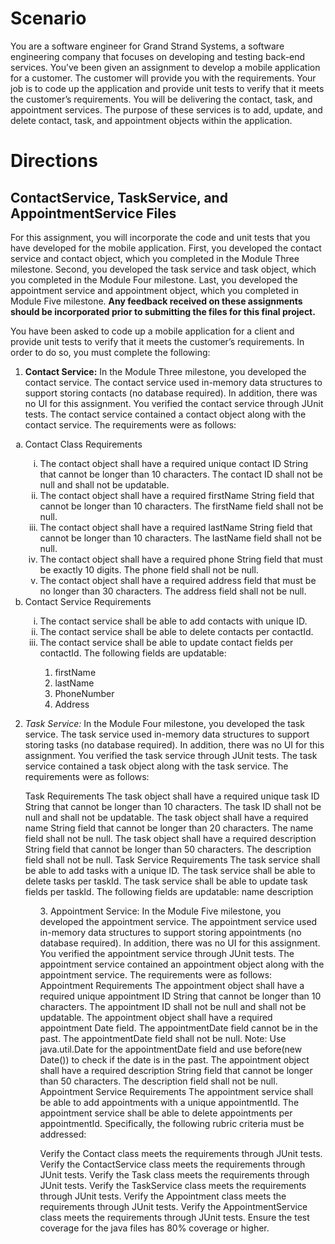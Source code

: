 # Scenario
You are a software engineer for Grand Strand Systems, a software engineering company that focuses on developing and testing back-end services. You’ve been given an assignment to develop a mobile application for a customer. The customer will provide you with the requirements. Your job is to code up the application and provide unit tests to verify that it meets the customer’s requirements. You will be delivering the contact, task, and appointment services. The purpose of these services is to add, update, and delete contact, task, and appointment objects within the application.

# Directions
## ContactService, TaskService, and AppointmentService Files
For this assignment, you will incorporate the code and unit tests that you have developed for the mobile application. First, you developed the contact service and contact object, which you completed in the Module Three milestone. Second, you developed the task service and task object, which you completed in the Module Four milestone. Last, you developed the appointment service and appointment object, which you completed in Module Five milestone. **Any feedback received on these assignments should be incorporated prior to submitting the files for this final project.**

You have been asked to code up a mobile application for a client and provide unit tests to verify that it meets the customer’s requirements. In order to do so, you must complete the following:

1. **Contact Service:** In the Module Three milestone, you developed the contact service. The contact service used in-memory data structures to support storing contacts (no database required). In addition, there was no UI for this assignment. You verified the contact service through JUnit tests. The contact service contained a contact object along with the contact service. The requirements were as follows:

  <ol type="a">
  <li>Contact Class Requirements</li>
    <ol type="i">
    <li>The contact object shall have a required unique contact ID String that cannot be longer than 10 characters. The contact ID shall not be null and shall not be updatable.
    <li>The contact object shall have a required firstName String field that cannot be longer than 10 characters. The firstName field shall not be null.</li>
    <li>The contact object shall have a required lastName String field that cannot be longer than 10 characters. The lastName field shall not be null.</li>
    <li>The contact object shall have a required phone String field that must be exactly 10 digits. The phone field shall not be null.</li>
    <li>The contact object shall have a required address field that must be no longer than 30 characters. The address field shall not be null.</li>
    </ol>
  <li>Contact Service Requirements</li>
    <ol type="i">
    <li>The contact service shall be able to add contacts with unique ID.</li>
    <li>The contact service shall be able to delete contacts per contactId.</li>
    <li>The contact service shall be able to update contact fields per contactId. The following fields are updatable: </li>
      <ol>
      <li>firstName</li>
      <li>lastName</li>
      <li>PhoneNumber</li>
      <li>Address</li>
      </ol>
    </ol>
  </ol>
  
2. *Task Service:* In the Module Four milestone, you developed the task service. The task service used in-memory data structures to support storing tasks (no database required). In addition, there was no UI for this assignment. You verified the task service through JUnit tests. The task service contained a task object along with the task service. The requirements were as follows:
<ol type="a">
Task Requirements
The task object shall have a required unique task ID String that cannot be longer than 10 characters. The task ID shall not be null and shall not be updatable.
The task object shall have a required name String field that cannot be longer than 20 characters. The name field shall not be null.
The task object shall have a required description String field that cannot be longer than 50 characters. The description field shall not be null.
Task Service Requirements
The task service shall be able to add tasks with a unique ID.
The task service shall be able to delete tasks per taskId.
The task service shall be able to update task fields per taskId. The following fields are updatable:
name
description
<ol>
3. Appointment Service: In the Module Five milestone, you developed the appointment service. The appointment service used in-memory data structures to support storing appointments (no database required). In addition, there was no UI for this assignment. You verified the appointment service through JUnit tests. The appointment service contained an appointment object along with the appointment service. The requirements were as follows:
Appointment Requirements
The appointment object shall have a required unique appointment ID String that cannot be longer than 10 characters. The appointment ID shall not be null and shall not be updatable.
The appointment object shall have a required appointment Date field. The appointmentDate field cannot be in the past. The appointmentDate field shall not be null. Note: Use java.util.Date for the appointmentDate field and use before(new Date()) to check if the date is in the past.
The appointment object shall have a required description String field that cannot be longer than 50 characters. The description field shall not be null.
Appointment Service Requirements
The appointment service shall be able to add appointments with a unique appointmentId.
The appointment service shall be able to delete appointments per appointmentId.
Specifically, the following rubric criteria must be addressed:

Verify the Contact class meets the requirements through JUnit tests.
Verify the ContactService class meets the requirements through JUnit tests.
Verify the Task class meets the requirements through JUnit tests.
Verify the TaskService class meets the requirements through JUnit tests.
Verify the Appointment class meets the requirements through JUnit tests.
Verify the AppointmentService class meets the requirements through JUnit tests.
Ensure the test coverage for the java files has 80% coverage or higher.
